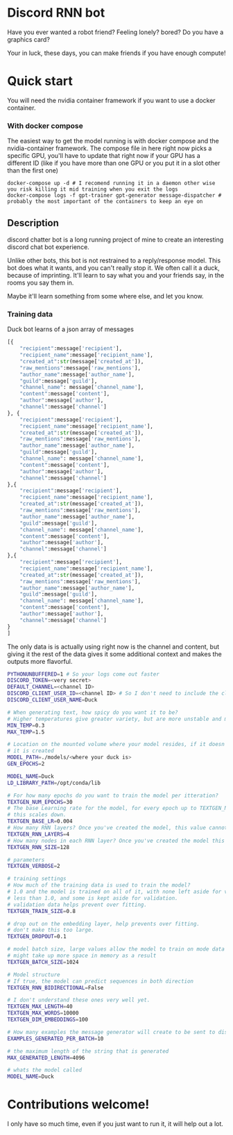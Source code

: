 # Discord RNN bot

Have you ever wanted a robot friend? Feeling lonely? bored?
Do you have a graphics card?

Your in luck, these days, you can make friends if you have enough compute!

# Quick start

You will need the nvidia container framework if you want to use a docker container.

### With docker compose

The easiest way to get the model running is with docker compose and the nvidia-container framework.
The compose file in here right now picks a specific GPU, you'll have to update that right now if your GPU has a different ID
(like if you have more than one GPU or you put it in a slot other than the first one)

```
docker-compose up -d # I recomend running it in a daemon other wise you risk killing it mid training when you exit the logs
docker-compose logs -f gpt-trainer gpt-generator message-dispatcher # probably the most important of the containers to keep an eye on
```

## Description

discord chatter bot is a long running project of mine to create an interesting discord chat bot experience.

Unlike other bots, this bot is not restrained to a reply/response model. This bot does what it wants, and you can't really stop it.
We often call it a duck, because of imprinting. It'll learn to say what you and your friends say, in the rooms you say them in.

Maybe it'll learn something from some where else, and let you know.

### Training data

Duck bot learns of a json array of messages

```python
[{
    "recipient":message['recipient'],
    "recipient_name":message['recipient_name'],
    "created_at":str(message['created_at']),
    "raw_mentions":message['raw_mentions'],
    "author_name":message['author_name'],
    "guild":message['guild'],
    "channel_name": message['channel_name'],
    "content":message['content'],
    "author":message['author'],
    "channel":message['channel']
}, {
    "recipient":message['recipient'],
    "recipient_name":message['recipient_name'],
    "created_at":str(message['created_at']),
    "raw_mentions":message['raw_mentions'],
    "author_name":message['author_name'],
    "guild":message['guild'],
    "channel_name": message['channel_name'],
    "content":message['content'],
    "author":message['author'],
    "channel":message['channel']
},{
    "recipient":message['recipient'],
    "recipient_name":message['recipient_name'],
    "created_at":str(message['created_at']),
    "raw_mentions":message['raw_mentions'],
    "author_name":message['author_name'],
    "guild":message['guild'],
    "channel_name": message['channel_name'],
    "content":message['content'],
    "author":message['author'],
    "channel":message['channel']
},{
    "recipient":message['recipient'],
    "recipient_name":message['recipient_name'],
    "created_at":str(message['created_at']),
    "raw_mentions":message['raw_mentions'],
    "author_name":message['author_name'],
    "guild":message['guild'],
    "channel_name": message['channel_name'],
    "content":message['content'],
    "author":message['author'],
    "channel":message['channel']
}
]
```

The only data is is actually using right now is the channel and content,
but giving it the rest of the data gives it some additional context and makes the outputs more flavorful.

```bash
PYTHONUNBUFFERED=1 # So your logs come out faster
DISCORD_TOKEN=<very secret>
DEFAULT_CHANNEL=<channel ID>
DISCORD_CLIENT_USER_ID=<channel ID> # So I don't need to include the client just for an id
DISCORD_CLIENT_USER_NAME=Duck

# When generating text, how spicy do you want it to be?
# Higher temperatures give greater variety, but are more unstable and more likely to contain mistakes
MIN_TEMP=0.3
MAX_TEMP=1.5

# Location on the mounted volume where your model resides, if it doesn't exist
# it is created
MODEL_PATH=./models/<where your duck is>
GEN_EPOCHS=2

MODEL_NAME=Duck
LD_LIBRARY_PATH=/opt/conda/lib

# For how many epochs do you want to train the model per itteration?
TEXTGEN_NUM_EPOCHS=30
# The base Learning rate for the model, for every epoch up to TEXTGEN_NUM_EPOCHS
# this scales down.
TEXTGEN_BASE_LR=0.004
# How many RNN layers? Once you've created the model, this value cannot change
TEXTGEN_RNN_LAYERS=4
# How many nodes in each RNN layer? Once you've created the model this value cannot change
TEXTGEN_RNN_SIZE=128

# parameters
TEXTGEN_VERBOSE=2

# training settings
# How much of the training data is used to train the model?
# 1.0 and the model is trained on all of it, with none left aside for validation
# less than 1.0, and some is kept aside for validation.
# validation data helps prevent over fitting.
TEXTGEN_TRAIN_SIZE=0.8

# drop out on the embedding layer, help prevents over fitting.
# don't make this too large.
TEXTGEN_DROPOUT=0.1

# model batch size, large values allow the model to train on mode data at once,
# might take up more space in memory as a result
TEXTGEN_BATCH_SIZE=1024

# Model structure
# If true, the model can predict sequences in both direction
TEXTGEN_RNN_BIDIRECTIONAL=False

# I don't understand these ones very well yet.
TEXTGEN_MAX_LENGTH=40
TEXTGEN_MAX_WORDS=10000
TEXTGEN_DIM_EMBEDDINGS=100

# How many examples the message generator will create to be sent to discord
EXAMPLES_GENERATED_PER_BATCH=10

# the maximum length of the string that is generated
MAX_GENERATED_LENGTH=4096

# whats the model called
MODEL_NAME=Duck
```

# Contributions welcome!

I only have so much time, even if you just want to run it, it will help out a lot.
